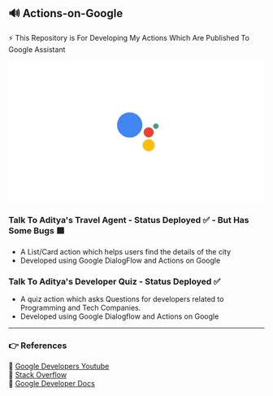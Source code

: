 ## 🔊 Actions-on-Google
⚡ This Repository is For Developing My Actions Which Are Published To Google Assistant

![image](https://github.com/thedevilx/Actions-on-Google/blob/master/Assets/Google.gif)

### Talk To Aditya's Travel Agent - Status Deployed ✅ - But Has Some Bugs 🟥
- A List/Card action which helps users find the details of the city
- Developed using Google DialogFlow and Actions on Google

### Talk To Aditya's Developer Quiz - Status Deployed ✅
- A quiz action which asks Questions for developers related to Programming and Tech Companies.
- Developed using Google Dialogflow and Actions on Google

<hr>

###  👉 References 

🔹 [Google Developers Youtube](https://www.youtube.com/watch?v=ADD-rvsS5z4&t=626s) <br />
🔹 [Stack Overflow](https://stackoverflow.com/questions/53246705/clickable-response-such-as-a-button-in-dialgflow) <br />
🔹 [Google Developer Docs](https://developers.google.com/assistant/app/overview) <br />
